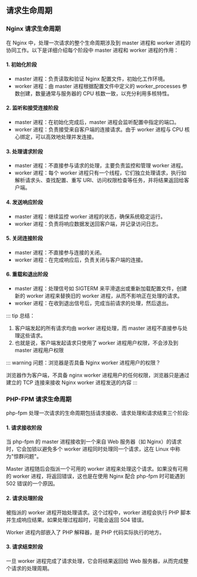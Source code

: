 ## 请求生命周期

### Nginx 请求生命周期

在 Nginx 中，处理一次请求的整个生命周期涉及到 master 进程和 worker 进程的协同工作。以下是详细介绍每个阶段中 master 进程和 worker 进程的作用：

#### 1. 初始化阶段

-   master 进程：负责读取和验证 Nginx 配置文件，初始化工作环境。
-   worker 进程：由 master 进程根据配置文件中定义的 worker_processes 参数创建，数量通常与服务器的 CPU 核数一致，以充分利用多核特性。

#### 2. 监听和接受连接阶段

-   master 进程：在初始化完成后，master 进程会监听配置中指定的端口。
-   worker 进程：负责接受来自客户端的连接请求。由于 worker 进程与 CPU 核心绑定，可以高效地处理并发连接。

#### 3. 处理请求阶段

-   master 进程：不直接参与请求的处理，主要负责监控和管理 worker 进程。
-   worker 进程：每个 worker 进程只有一个线程，它们独立处理请求，执行如解析请求头、查找配置、重写 URI、访问权限检查等任务，并将结果返回给客户端。

#### 4. 发送响应阶段

-   master 进程：继续监控 worker 进程的状态，确保系统稳定运行。
-   worker 进程：负责将响应数据发送回客户端，并记录访问日志。

#### 5. 关闭连接阶段

-   master 进程：不直接参与连接的关闭。
-   worker 进程：在完成响应后，负责关闭与客户端的连接。

#### 6. 重载和退出阶段

-   master 进程：处理信号如 SIGTERM 来平滑退出或重新加载配置文件，创建新的 worker 进程来替换旧的 worker 进程，从而不影响正在处理的请求。
-   worker 进程：在收到退出信号后，完成当前请求的处理，然后退出。

::: tip 总结：

1. 客户端发起的所有请求均由 worker 进程处理，而 master 进程不直接参与处理这些请求。
2. 也就是说，客户端发起请求只使用了 worker 进程用户权限，不会涉及到 master 进程用户权限

::: warning 问题：浏览器是否具备 Nginx worker 进程用户的权限？

浏览器作为客户端，不具备 nginx worker 进程用户的任何权限，浏览器只是通过建立的 TCP 连接来接收 Nginx worker 进程发送的内容
:::

### PHP-FPM 请求生命周期

php-fpm 处理一次请求的生命周期包括请求接收、请求处理和请求结束三个阶段:

#### 1. 请求接收阶段

当 php-fpm 的 master 进程接收到一个来自 Web 服务器（如 Nginx）的请求时，它会加锁以避免多个 worker 进程同时处理同一个请求，这在 Linux 中称为"惊群问题"。

Master 进程随后会指派一个可用的 worker 进程来处理这个请求。如果没有可用的 worker 进程，将返回错误，这也是在使用 Nginx 配合 php-fpm 时可能遇到 502 错误的一个原因。

#### 2. 请求处理阶段

被指派的 worker 进程开始处理请求。这个过程中，worker 进程会执行 PHP 脚本并生成响应结果。如果处理过程超时，可能会返回 504 错误。

Worker 进程内部嵌入了 PHP 解释器，是 PHP 代码实际执行的地方。

#### 3. 请求结束阶段

一旦 worker 进程完成了请求处理，它会将结果返回给 Web 服务器，从而完成整个请求的处理周期。
